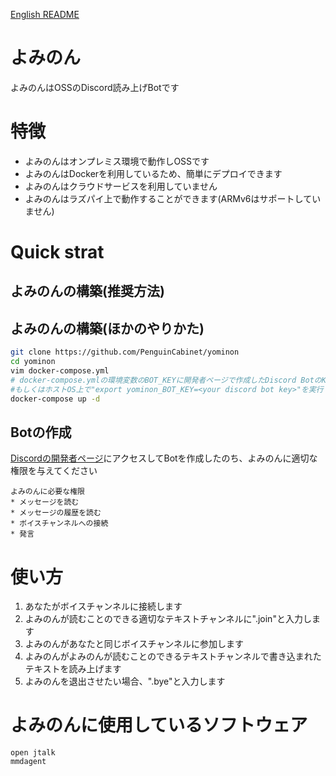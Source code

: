 [English README](./README_en.md)
# よみのん
よみのんはOSSのDiscord読み上げBotです

# 特徴
* よみのんはオンプレミス環境で動作しOSSです
* よみのんはDockerを利用しているため、簡単にデプロイできます
* よみのんはクラウドサービスを利用していません
* よみのんはラズパイ上で動作することができます(ARMv6はサポートしていません)

# Quick strat

## よみのんの構築(推奨方法)

## よみのんの構築(ほかのやりかた)
```bash
git clone https://github.com/PenguinCabinet/yominon
cd yominon
vim docker-compose.yml 
# docker-compose.ymlの環境変数のBOT_KEYに開発者ページで作成したDiscord BotのKeyを入力してください
#もしくはホストOS上で"export yominon_BOT_KEY=<your discord bot key>"を実行します
docker-compose up -d
```

## Botの作成

[Discordの開発者ページ](http://discord.com/developers/)にアクセスしてBotを作成したのち、よみのんに適切な権限を与えてください
```
よみのんに必要な権限
* メッセージを読む
* メッセージの履歴を読む
* ボイスチャンネルへの接続
* 発言
```

#  使い方

1. あなたがボイスチャンネルに接続します
2. よみのんが読むことのできる適切なテキストチャンネルに".join"と入力します
3. よみのんがあなたと同じボイスチャンネルに参加します
4. よみのんがよみのんが読むことのできるテキストチャンネルで書き込まれたテキストを読み上げます
5. よみのんを退出させたい場合、".bye"と入力します


# よみのんに使用しているソフトウェア

```
open jtalk
mmdagent
```
